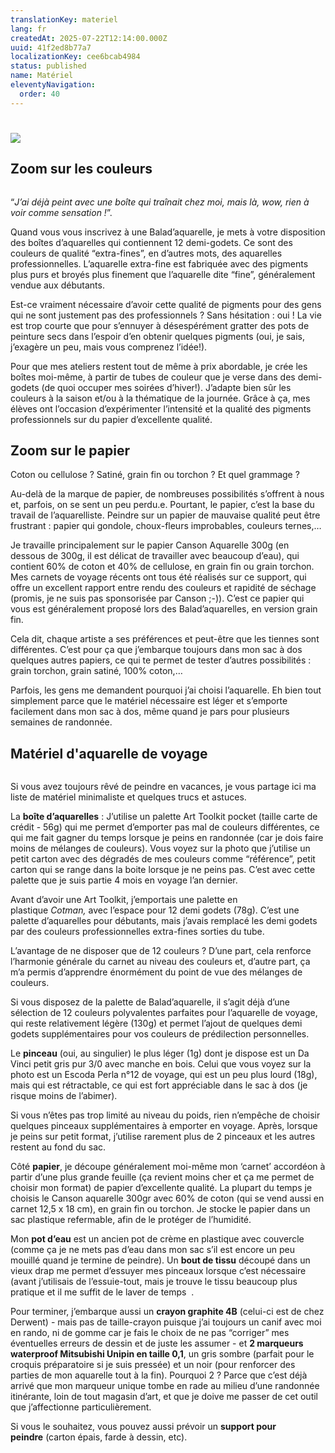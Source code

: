 ```yaml
---
translationKey: materiel
lang: fr
createdAt: 2025-07-22T12:14:00.000Z
uuid: 41f2ed8b77a7
localizationKey: cee6bcab4984
status: published
name: Matériel
eleventyNavigation:
  order: 40
---
```

# ![](/_images/Le%20mat%C3%A9riel%20d%E2%80%99aquarelle%20%281%29.webp)

## Zoom sur les couleurs

<img src="/_images/Lasne%20juin%202025%20%2822%29.webp" alt="" />

“_J’ai déjà peint avec une boîte qui traînait chez moi, mais là, wow, rien à voir comme sensation !_”.

Quand vous vous inscrivez à une Balad’aquarelle, je mets à votre disposition des boîtes d’aquarelles qui contiennent 12 demi-godets. Ce sont des couleurs de qualité “extra-fines”, en d’autres mots, des aquarelles professionnelles. L’aquarelle extra-fine est fabriquée avec des pigments plus purs et broyés plus finement que l’aquarelle dite “fine”, généralement vendue aux débutants.

Est-ce vraiment nécessaire d’avoir cette qualité de pigments pour des gens qui ne sont justement pas des professionnels ? Sans hésitation : oui ! La vie est trop courte que pour s’ennuyer à désespérément gratter des pots de peinture secs dans l’espoir d’en obtenir quelques pigments (oui, je sais, j’exagère un peu, mais vous comprenez l’idée!).

Pour que mes ateliers restent tout de même à prix abordable, je crée les boîtes moi-même, à partir de tubes de couleur que je verse dans des demi-godets (de quoi occuper mes soirées d’hiver!). J’adapte bien sûr les couleurs à la saison et/ou à la thématique de la journée. Grâce à ça, mes élèves ont l’occasion d’expérimenter l’intensité et la qualité des pigments professionnels sur du papier d’excellente qualité.

## Zoom sur le papier

Coton ou cellulose ? Satiné, grain fin ou torchon ? Et quel grammage ?

Au-delà de la marque de papier, de nombreuses possibilités s’offrent à nous et, parfois, on se sent un peu perdu.e. Pourtant, le papier, c’est la base du travail de l’aquarelliste. Peindre sur un papier de mauvaise qualité peut être frustrant : papier qui gondole, choux-fleurs improbables, couleurs ternes,…

Je travaille principalement sur le papier Canson Aquarelle 300g (en dessous de 300g, il est délicat de travailler avec beaucoup d’eau), qui contient 60% de coton et 40% de cellulose, en grain fin ou grain torchon. Mes carnets de voyage récents ont tous été réalisés sur ce support, qui offre un excellent rapport entre rendu des couleurs et rapidité de séchage (promis, je ne suis pas sponsorisée par Canson ;-)). C’est ce papier qui vous est généralement proposé lors des Balad’aquarelles, en version grain fin.

Cela dit, chaque artiste a ses préférences et peut-être que les tiennes sont différentes. C’est pour ça que j’embarque toujours dans mon sac à dos quelques autres papiers, ce qui te permet de tester d’autres possibilités : grain torchon, grain satiné, 100% coton,…

Parfois, les gens me demandent pourquoi j’ai choisi l’aquarelle. Eh bien tout simplement parce que le matériel nécessaire est léger et s’emporte facilement dans mon sac à dos, même quand je pars pour plusieurs semaines de randonnée.

## Matériel d'aquarelle de voyage

<img src="/_images/WhatsApp%20Image%202025-05-24%20%C3%A0%2017.47.06_246ac36a.webp" alt="" />

Si vous avez toujours rêvé de peindre en vacances, je vous partage ici ma liste de matériel minimaliste et quelques trucs et astuces.

La **boîte d’aquarelles** : J’utilise un palette Art Toolkit pocket (taille carte de crédit - 56g) qui me permet d’emporter pas mal de couleurs différentes, ce qui me fait gagner du temps lorsque je peins en randonnée (car je dois faire moins de mélanges de couleurs). Vous voyez sur la photo que j’utilise un petit carton avec des dégradés de mes couleurs comme “référence”, petit carton qui se range dans la boite lorsque je ne peins pas. C’est avec cette palette que je suis partie 4 mois en voyage l’an dernier.

Avant d’avoir une Art Toolkit, j’emportais une palette en plastique _Cotman,_ avec l’espace pour 12 demi godets (78g). C’est une palette d’aquarelles pour débutants, mais j’avais remplacé les demi godets par des couleurs professionnelles extra-fines sorties du tube.

L’avantage de ne disposer que de 12 couleurs ? D’une part, cela renforce l’harmonie générale du carnet au niveau des couleurs et, d’autre part, ça m’a permis d’apprendre énormément du point de vue des mélanges de couleurs.

Si vous disposez de la palette de Balad’aquarelle, il s’agit déjà d’une sélection de 12 couleurs polyvalentes parfaites pour l’aquarelle de voyage, qui reste relativement légère (130g) et permet l’ajout de quelques demi godets supplémentaires pour vos couleurs de prédilection personnelles.

Le **pinceau** (oui, au singulier) le plus léger (1g) dont je dispose est un Da Vinci petit gris pur 3/0 avec manche en bois. Celui que vous voyez sur la photo est un Escoda Perla n°12 de voyage, qui est un peu plus lourd (18g), mais qui est rétractable, ce qui est fort appréciable dans le sac à dos (je risque moins de l’abimer).

Si vous n’êtes pas trop limité au niveau du poids, rien n’empêche de choisir quelques pinceaux supplémentaires à emporter en voyage. Après, lorsque je peins sur petit format, j’utilise rarement plus de 2 pinceaux et les autres restent au fond du sac.

Côté **papier**, je découpe généralement moi-même mon ‘carnet’ accordéon à partir d’une plus grande feuille (ça revient moins cher et ça me permet de choisir mon format) de papier d’excellente qualité. La plupart du temps je choisis le Canson aquarelle 300gr avec 60% de coton (qui se vend aussi en carnet 12,5 x 18 cm), en grain fin ou torchon. Je stocke le papier dans un sac plastique refermable, afin de le protéger de l’humidité.

Mon **pot d’eau** est un ancien pot de crème en plastique avec couvercle (comme ça je ne mets pas d’eau dans mon sac s’il est encore un peu mouillé quand je termine de peindre). Un **bout de tissu** découpé dans un vieux drap me permet d’essuyer mes pinceaux lorsque c’est nécessaire (avant j’utilisais de l’essuie-tout, mais je trouve le tissu beaucoup plus pratique et il me suffit de le laver de temps  .

Pour terminer, j’embarque aussi un **crayon graphite 4B** (celui-ci est de chez Derwent) - mais pas de taille-crayon puisque j’ai toujours un canif avec moi en rando, ni de gomme car je fais le choix de ne pas “corriger” mes éventuelles erreurs de dessin et de juste les assumer - et **2 marqueurs waterproof Mitsubishi Unipin en taille 0,1**, un gris sombre (parfait pour le croquis préparatoire si je suis pressée) et un noir (pour renforcer des parties de mon aquarelle tout à la fin). Pourquoi 2 ? Parce que c’est déjà arrivé que mon marqueur unique tombe en rade au milieu d’une randonnée itinérante, loin de tout magasin d’art, et que je doive me passer de cet outil que j’affectionne particulièrement.

Si vous le souhaitez, vous pouvez aussi prévoir un **support pour peindre** (carton épais, farde à dessin, etc).
